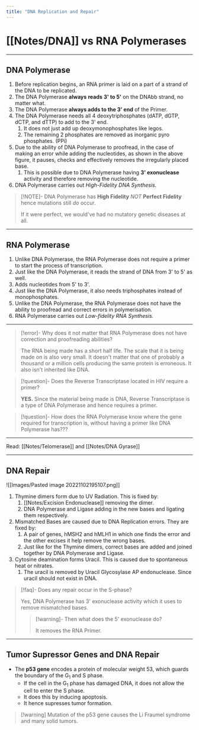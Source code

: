 ```yaml
---
title: "DNA Replication and Repair"
---
```


# [[Notes/DNA]] vs RNA Polymerases
 
- - -
## DNA Polymerase
1. Before replication begins, an RNA primer is laid on a part of a strand of the DNA to be replicated.
2. The DNA Polymerase **always** **reads** **3' to 5'** on the DNAbb strand, no matter what. 
3. The DNA Polymerase **always adds to the 3' end** of the Primer.
4. The DNA Polymerase needs all 4 deoxytriphosphates (dATP, dGTP, dCTP, and dTTP) to add to the 3' end. 
	1. It does not just add up deoxymonophosphates like legos. 
	2. The remaining 2 phosphates are removed as inorganic pyro phosphates. (PPi)
5.  Due to the ability of DNA Polymerase to proofread, in the case of making an error while adding the nucleotides, as shown in the above figure, it pauses, checks and effectively removes the irregularly placed base. 
	1. This is possible due to DNA Polymerase having **3' exonuclease** activity and therefore removing the nucleotide.
6. DNA Polymerase carries out *High-Fidelity DNA Synthesis.*

>[!NOTE]- DNA Polymerase has **High Fidelity** *NOT* **Perfect Fidelity** hence mutations still *do* occur. 
>
>If it were perfect, we would've had no mutatory genetic diseases at all.


---
## RNA Polymerase
1. Unlike DNA Polymerase, the RNA Polymerase does not require a primer to start the process of transcription.
2. Just like the DNA Polymerase, it reads the strand of DNA from 3' to 5' as well.
3. Adds nucleotides from 5' to 3'.
4. Just like the DNA Polymerase, it also needs triphosphates instead of monophosphates.
5. Unlike the DNA Polymerase, the RNA Polymerase does not have the ability to proofread and correct errors in polymerisation.
6. RNA Polymerase carries out *Low-fidelity RNA Synthesis.*
---

>[!error]- Why does it not matter that RNA Polymerase does not have correction and proofreading abilities?
>
> The RNA being made has a short half life. The scale that it is being made on is also very small. It doesn't matter that one of probably a thousand or a million cells producing the same protein is erroneous. It also isn't inherited like DNA.

>[!question]- Does the Reverse Transcriptase located in HIV require a primer?
>
> **YES.** Since the material being made is DNA, Reverse Transcriptase is a type of DNA Polymerase and hence requires a primer.

>[!question]- How does the RNA Polymerase know where the gene required for transcription is, without having a primer like DNA Polymerase has??? 

---
Read: [[Notes/Telomerase]] and [[Notes/DNA Gyrase]]

---
## DNA Repair
![[Images/Pasted image 20221102195107.png]]
1. Thymine dimers form due to UV Radiation. This is fixed by:
	1. [[Notes/Excision Endonuclease]] removing the dimer.
	2. DNA Polymerase and Ligase adding in the new bases and ligating them respectively.
2. Mismatched Bases are caused due to DNA Replication errors. They are fixed by:
	1. A pair of genes, hMSH2 and hMLH1 in which one finds the error and the other excises it help remove the wrong bases.
	2. Just like for the Thymine dimers, correct bases are added and joined together by DNA Polymerase and Ligase.
3. Cytosine deamination forms Uracil. This is caused due to spontaneous heat or nitrates. 
	1. The uracil is removed by Uracil Glycosylase AP endonuclease. Since uracil should not exist in DNA.

>[!faq]- Does any repair occur in the S-phase?
>
> Yes, DNA Polymerase has 3' exonuclease activity which it uses to remove mismatched bases.
> >[!warning]- Then what does the 5' exonuclease do?
> >
> >It removes the RNA Primer.

---
## Tumor Supressor Genes and DNA Repair
- The **p53 gene** encodes a protein of molecular weight 53, which guards the boundary of the G<sub>1</sub> and S phase.
	- If the cell in the G<sub>1</sub> phase has damaged DNA, it does not allow the cell to enter the S phase.
	- It does this by inducing apoptosis.
	- It hence supresses tumor formation.

>[!warning] Mutation of the p53 gene causes the Li Fraumel syndrome and many solid tumors.

